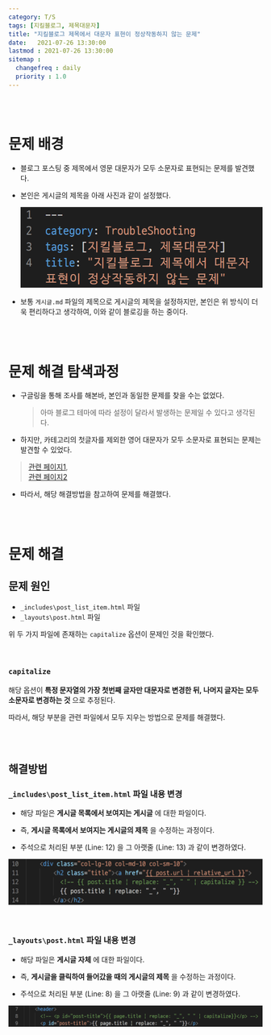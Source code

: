 ```yaml
---
category: T/S
tags: [지킬블로그, 제목대문자]
title: "지킬블로그 제목에서 대문자 표현이 정상작동하지 않는 문제"
date:   2021-07-26 13:30:00 
lastmod : 2021-07-26 13:30:00
sitemap :
  changefreq : daily
  priority : 1.0
---
```


<br/><br/>

# 문제 배경
- 블로그 포스팅 중 제목에서 영문 대문자가 모두 소문자로 표현되는 문제를 발견했다.

- 본인은 게시글의 제목을 아래 사진과 같이 설정했다.

  ![제목설정](/assets/img/2021-07-26-TroubleShooting_JekyllTitleUpperCase/Untitled%201.png)

- 보통 `게시글.md` 파일의 제목으로 게시글의 제목을 설정하지만, 본인은 위 방식이 더욱 편리하다고 생각하여, 이와 같이 블로깅을 하는 중이다.

<br><br>

# 문제 해결 탐색과정

- 구글링을 통해 조사를 해본바, 본인과 동일한 문제를 찾을 수는 없었다.
  > 아마 블로그 테마에 따라 설정이 달라서 발생하는 문제일 수 있다고 생각된다.

- 하지만, 카테고리의 첫글자를 제외한 영어 대문자가 모두 소문자로 표현되는 문제는 발견할 수 있었다.
> [관련 페이지1](https://shopify.github.io/liquid/filters/capitalize/),  
[관련 페이지2](https://stackoverflow.com/questions/19074064/why-jekyll-convert-my-capital-words-into-lowercase-in-categories)

- 따라서, 해당 해결방법을 참고하여 문제를 해결했다.

<br><br>

# 문제 해결
## 문제 원인

- `_includes\post_list_item.html` 파일
- `_layouts\post.html` 파일

위 두 가지 파일에 존재하는 `capitalize` 옵션이 문제인 것을 확인했다.

<br>

### `capitalize`
해당 옵션이 **특정 문자열의 가장 첫번째 글자만 대문자로 변경한 뒤, 나머지 글자는 모두 소문자로 변경하는 것** 으로 추정된다.

따라서, 해당 부분을 관련 파일에서 모두 지우는 방법으로 문제를 해결했다.

<br><br>

## 해결방법

### `_includes\post_list_item.html` 파일 내용 변경

- 해당 파일은 **게시글 목록에서 보여지는 게시글** 에 대한 파일이다.

- 즉, **게시글 목록에서 보여지는 게시글의 제목** 을 수정하는 과정이다.
- 주석으로 처리된 부분 (Line: 12) 을 그 아랫줄 (Line: 13) 과 같이 변경하였다.

![_includes\post_list_item.html](/assets/img/2021-07-26-TroubleShooting_JekyllTitleUpperCase/Untitled%202.png)

<br>

### `_layouts\post.html` 파일 내용 변경

- 해당 파일은 **게시글 자체** 에 대한 파일이다.

- 즉, **게시글을 클릭하여 들어갔을 때의 게시글의 제목** 을 수정하는 과정이다.
- 주석으로 처리된 부분 (Line: 8) 을 그 아랫줄 (Line: 9) 과 같이 변경하였다.

![_layouts\post.html](/assets/img/2021-07-26-TroubleShooting_JekyllTitleUpperCase/Untitled%203.png)